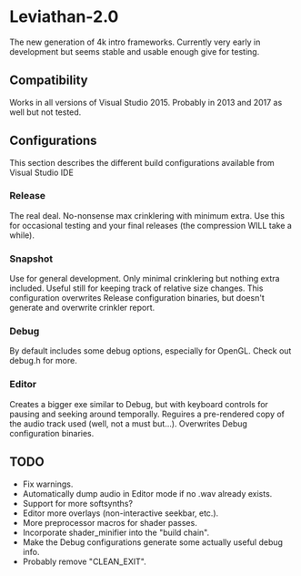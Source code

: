 # Leviathan-2.0
The new generation of 4k intro frameworks. Currently very early in development but seems stable and usable enough give for testing.

## Compatibility
Works in all versions of Visual Studio 2015. Probably in 2013 and 2017 as well but not tested.

## Configurations
This section describes the different build configurations available from Visual Studio IDE
### Release
The real deal. No-nonsense max crinklering with minimum extra. Use this for occasional testing and your final releases (the compression WILL take a while).
### Snapshot
Use for general development. Only minimal crinklering but nothing extra included. Useful still for keeping track of relative size changes. This configuration overwrites Release configuration binaries, but doesn't generate and overwrite crinkler report.
### Debug
By default includes some debug options, especially for OpenGL. Check out debug.h for more.
### Editor
Creates a bigger exe similar to Debug, but with keyboard controls for pausing and seeking around temporally. Reguires a pre-rendered copy of the audio track used (well, not a must but...). Overwrites Debug configuration binaries.

## TODO
* Fix warnings.
* Automatically dump audio in Editor mode if no .wav already exists.
* Support for more softsynths?
* Editor more overlays (non-interactive seekbar, etc.).
* More preprocessor macros for shader passes.
* Incorporate shader_minifier into the "build chain".
* Make the Debug configurations generate some actually useful debug info.
* Probably remove "CLEAN_EXIT".
